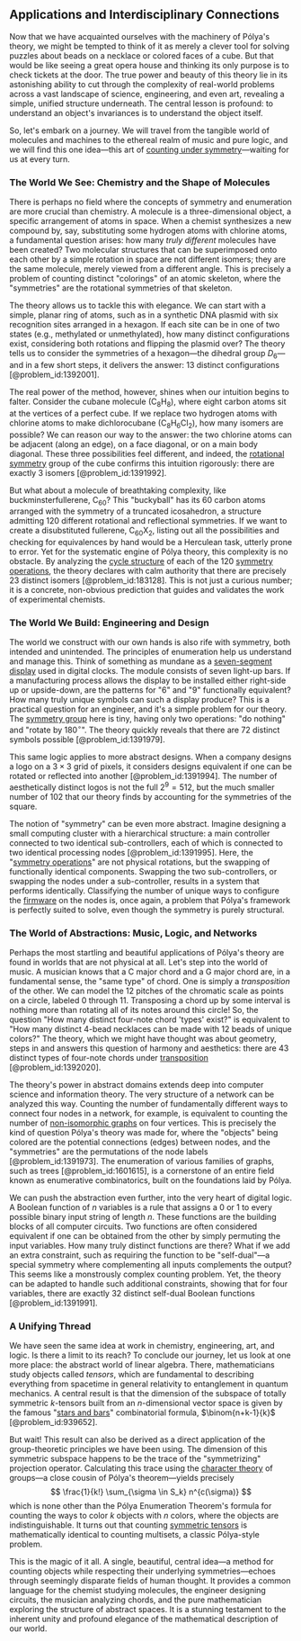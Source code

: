 ## Applications and Interdisciplinary Connections

Now that we have acquainted ourselves with the machinery of Pólya's theory, we might be tempted to think of it as merely a clever tool for solving puzzles about beads on a necklace or colored faces of a cube. But that would be like seeing a great opera house and thinking its only purpose is to check tickets at the door. The true power and beauty of this theory lie in its astonishing ability to cut through the complexity of real-world problems across a vast landscape of science, engineering, and even art, revealing a simple, unified structure underneath. The central lesson is profound: to understand an object's invariances is to understand the object itself.

So, let's embark on a journey. We will travel from the tangible world of molecules and machines to the ethereal realm of music and pure logic, and we will find this one idea—this art of [counting under symmetry](@article_id:276208)—waiting for us at every turn.

### The World We See: Chemistry and the Shape of Molecules

There is perhaps no field where the concepts of symmetry and enumeration are more crucial than chemistry. A molecule is a three-dimensional object, a specific arrangement of atoms in space. When a chemist synthesizes a new compound by, say, substituting some hydrogen atoms with chlorine atoms, a fundamental question arises: how many *truly different* molecules have been created? Two molecular structures that can be superimposed onto each other by a simple rotation in space are not different isomers; they are the same molecule, merely viewed from a different angle. This is precisely a problem of counting distinct "colorings" of an atomic skeleton, where the "symmetries" are the rotational symmetries of that skeleton.

The theory allows us to tackle this with elegance. We can start with a simple, planar ring of atoms, such as in a synthetic DNA plasmid with six recognition sites arranged in a hexagon. If each site can be in one of two states (e.g., methylated or unmethylated), how many distinct configurations exist, considering both rotations and flipping the plasmid over? The theory tells us to consider the symmetries of a hexagon—the dihedral group $D_6$—and in a few short steps, it delivers the answer: 13 distinct configurations [@problem_id:1392001].

The real power of the method, however, shines when our intuition begins to falter. Consider the cubane molecule ($\text{C}_8\text{H}_8$), where eight carbon atoms sit at the vertices of a perfect cube. If we replace two hydrogen atoms with chlorine atoms to make dichlorocubane ($\text{C}_8\text{H}_6\text{Cl}_2$), how many isomers are possible? We can reason our way to the answer: the two chlorine atoms can be adjacent (along an edge), on a face diagonal, or on a main body diagonal. These three possibilities feel different, and indeed, the [rotational symmetry](@article_id:136583) group of the cube confirms this intuition rigorously: there are exactly 3 isomers [@problem_id:1391992].

But what about a molecule of breathtaking complexity, like buckminsterfullerene, $\text{C}_{60}$? This "buckyball" has its 60 carbon atoms arranged with the symmetry of a truncated icosahedron, a structure admitting 120 different rotational and reflectional symmetries. If we want to create a disubstituted fullerene, $\text{C}_{60}\text{X}_2$, listing out all the possibilities and checking for equivalences by hand would be a Herculean task, utterly prone to error. Yet for the systematic engine of Pólya theory, this complexity is no obstacle. By analyzing the [cycle structure](@article_id:146532) of each of the 120 [symmetry operations](@article_id:142904), the theory declares with calm authority that there are precisely 23 distinct isomers [@problem_id:183128]. This is not just a curious number; it is a concrete, non-obvious prediction that guides and validates the work of experimental chemists.

### The World We Build: Engineering and Design

The world we construct with our own hands is also rife with symmetry, both intended and unintended. The principles of enumeration help us understand and manage this. Think of something as mundane as a [seven-segment display](@article_id:177997) used in digital clocks. The module consists of seven light-up bars. If a manufacturing process allows the display to be installed either right-side up or upside-down, are the patterns for "6" and "9" functionally equivalent? How many truly unique symbols can such a display produce? This is a practical question for an engineer, and it's a simple problem for our theory. The [symmetry group](@article_id:138068) here is tiny, having only two operations: "do nothing" and "rotate by $180^\circ$". The theory quickly reveals that there are 72 distinct symbols possible [@problem_id:1391979].

This same logic applies to more abstract designs. When a company designs a logo on a $3 \times 3$ grid of pixels, it considers designs equivalent if one can be rotated or reflected into another [@problem_id:1391994]. The number of aesthetically distinct logos is not the full $2^9 = 512$, but the much smaller number of 102 that our theory finds by accounting for the symmetries of the square.

The notion of "symmetry" can be even more abstract. Imagine designing a small computing cluster with a hierarchical structure: a main controller connected to two identical sub-controllers, each of which is connected to two identical processing nodes [@problem_id:1391995]. Here, the "[symmetry operations](@article_id:142904)" are not physical rotations, but the swapping of functionally identical components. Swapping the two sub-controllers, or swapping the nodes under a sub-controller, results in a system that performs identically. Classifying the number of unique ways to configure the [firmware](@article_id:163568) on the nodes is, once again, a problem that Pólya's framework is perfectly suited to solve, even though the symmetry is purely structural.

### The World of Abstractions: Music, Logic, and Networks

Perhaps the most startling and beautiful applications of Pólya's theory are found in worlds that are not physical at all. Let's step into the world of music. A musician knows that a C major chord and a G major chord are, in a fundamental sense, the "same type" of chord. One is simply a *transposition* of the other. We can model the 12 pitches of the chromatic scale as points on a circle, labeled 0 through 11. Transposing a chord up by some interval is nothing more than rotating all of its notes around this circle! So, the question "How many distinct four-note chord 'types' exist?" is equivalent to "How many distinct 4-bead necklaces can be made with 12 beads of unique colors?" The theory, which we might have thought was about geometry, steps in and answers this question of harmony and aesthetics: there are 43 distinct types of four-note chords under [transposition](@article_id:154851) [@problem_id:1392020].

The theory's power in abstract domains extends deep into computer science and information theory. The very structure of a network can be analyzed this way. Counting the number of fundamentally different ways to connect four nodes in a network, for example, is equivalent to counting the number of [non-isomorphic graphs](@article_id:273534) on four vertices. This is precisely the kind of question Pólya's theory was made for, where the "objects" being colored are the potential connections (edges) between nodes, and the "symmetries" are the permutations of the node labels [@problem_id:1391973]. The enumeration of various families of graphs, such as trees [@problem_id:1601615], is a cornerstone of an entire field known as enumerative combinatorics, built on the foundations laid by Pólya.

We can push the abstraction even further, into the very heart of digital logic. A Boolean function of $n$ variables is a rule that assigns a 0 or 1 to every possible binary input string of length $n$. These functions are the building blocks of all computer circuits. Two functions are often considered equivalent if one can be obtained from the other by simply permuting the input variables. How many truly distinct functions are there? What if we add an extra constraint, such as requiring the function to be "self-dual"—a special symmetry where complementing all inputs complements the output? This seems like a monstrously complex counting problem. Yet, the theory can be adapted to handle such additional constraints, showing that for four variables, there are exactly 32 distinct self-dual Boolean functions [@problem_id:1391991].

### A Unifying Thread

We have seen the same idea at work in chemistry, engineering, art, and logic. Is there a limit to its reach? To conclude our journey, let us look at one more place: the abstract world of linear algebra. There, mathematicians study objects called *tensors*, which are fundamental to describing everything from spacetime in general relativity to entanglement in quantum mechanics. A central result is that the dimension of the subspace of totally symmetric $k$-tensors built from an $n$-dimensional vector space is given by the famous "[stars and bars](@article_id:153157)" combinatorial formula, $\binom{n+k-1}{k}$ [@problem_id:939652].

But wait! This result can also be derived as a direct application of the group-theoretic principles we have been using. The dimension of this symmetric subspace happens to be the trace of the "symmetrizing" projection operator. Calculating this trace using the [character theory](@article_id:143527) of groups—a close cousin of Pólya's theorem—yields precisely
$$ \frac{1}{k!} \sum_{\sigma \in S_k} n^{c(\sigma)} $$
which is none other than the Pólya Enumeration Theorem's formula for counting the ways to color $k$ objects with $n$ colors, where the objects are indistinguishable. It turns out that counting [symmetric tensors](@article_id:147598) is mathematically identical to counting multisets, a classic Pólya-style problem.

This is the magic of it all. A single, beautiful, central idea—a method for counting objects while respecting their underlying symmetries—echoes through seemingly disparate fields of human thought. It provides a common language for the chemist studying molecules, the engineer designing circuits, the musician analyzing chords, and the pure mathematician exploring the structure of abstract spaces. It is a stunning testament to the inherent unity and profound elegance of the mathematical description of our world.